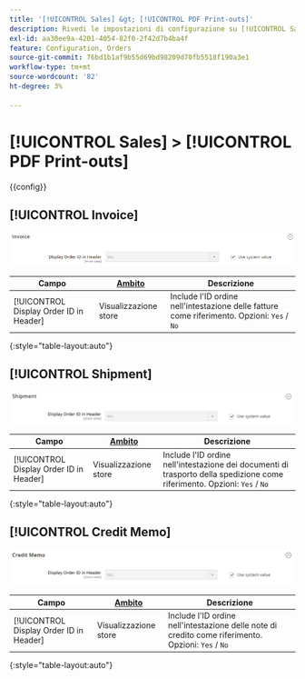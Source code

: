 ```yaml
---
title: '[!UICONTROL Sales] &gt; [!UICONTROL PDF Print-outs]'
description: Rivedi le impostazioni di configurazione su [!UICONTROL Sales] &gt; [!UICONTROL PDF Print-outs] pagina dell’amministratore di Commerce.
exl-id: aa30ee9a-4201-4054-82f0-2f42d7b4ba4f
feature: Configuration, Orders
source-git-commit: 76bd1b1af9b55d69bd98209d70fb5518f190a3e1
workflow-type: tm+mt
source-wordcount: '82'
ht-degree: 3%

---
```


# [!UICONTROL Sales] > [!UICONTROL PDF Print-outs]

{{config}}

<!-- [Invoice](https://docs.magento.com/user-guide/marketing/sales-documents-ref-id.html) -->

## [!UICONTROL Invoice]

![Fattura](./assets/pdf-print-invoice.png)<!-- zoom -->

| Campo | [Ambito](../../getting-started/websites-stores-views.md#scope-settings) | Descrizione |
|--- |--- |--- |
| [!UICONTROL Display Order ID in Header] | Visualizzazione store | Include l&#39;ID ordine nell&#39;intestazione delle fatture come riferimento. Opzioni: `Yes` / `No` |

{:style=&quot;table-layout:auto&quot;}

## [!UICONTROL Shipment]

![Spedizione](./assets/pdf-print-shipment.png)<!-- zoom -->

| Campo | [Ambito](../../getting-started/websites-stores-views.md#scope-settings) | Descrizione |
|--- |--- |--- |
| [!UICONTROL Display Order ID in Header] | Visualizzazione store | Include l&#39;ID ordine nell&#39;intestazione dei documenti di trasporto della spedizione come riferimento. Opzioni: `Yes` / `No` |

{:style=&quot;table-layout:auto&quot;}

## [!UICONTROL Credit Memo]

![Nota di credito](./assets/pdf-print-credit-memo.png)<!-- zoom -->

| Campo | [Ambito](../../getting-started/websites-stores-views.md#scope-settings) | Descrizione |
|--- |--- |--- |
| [!UICONTROL Display Order ID in Header] | Visualizzazione store | Include l&#39;ID ordine nell&#39;intestazione delle note di credito come riferimento. Opzioni: `Yes` / `No` |

{:style=&quot;table-layout:auto&quot;}
